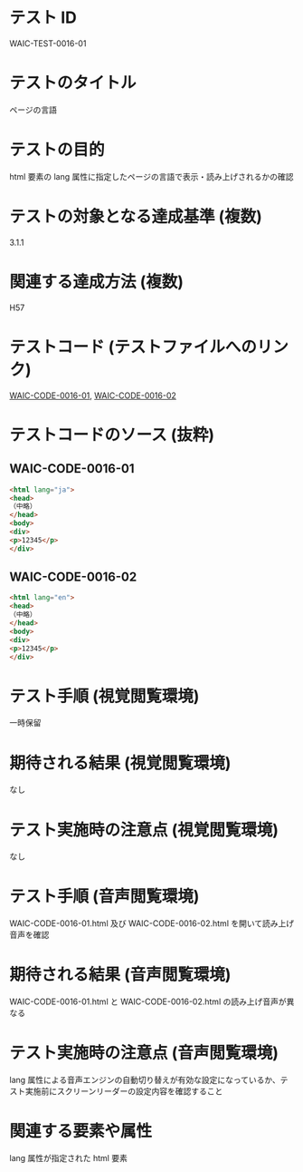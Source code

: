 

# テスト ID
WAIC-TEST-0016-01

# テストのタイトル
ページの言語

# テストの目的
html 要素の lang 属性に指定したページの言語で表示・読み上げされるかの確認

# テストの対象となる達成基準 (複数)
3.1.1

# 関連する達成方法 (複数)
H57

# テストコード (テストファイルへのリンク)
[WAIC-CODE-0016-01](https://waic.github.io/as_test/WAIC-CODE/WAIC-CODE-0016-01.html), [WAIC-CODE-0016-02](https://waic.github.io/as_test/WAIC-CODE/WAIC-CODE-0016-02.html)

# テストコードのソース (抜粋)
## WAIC-CODE-0016-01
```html
<html lang="ja">
<head>
（中略）
</head>
<body>
<div>
<p>12345</p>
</div>

```
## WAIC-CODE-0016-02
```html
<html lang="en">
<head>
（中略）
</head>
<body>
<div>
<p>12345</p>
</div>

```
# テスト手順 (視覚閲覧環境)
一時保留

# 期待される結果 (視覚閲覧環境)
なし

# テスト実施時の注意点 (視覚閲覧環境)
なし

# テスト手順 (音声閲覧環境)
WAIC-CODE-0016-01.html 及び WAIC-CODE-0016-02.html を開いて読み上げ音声を確認

# 期待される結果 (音声閲覧環境)
WAIC-CODE-0016-01.html と WAIC-CODE-0016-02.html の読み上げ音声が異なる

# テスト実施時の注意点 (音声閲覧環境)
lang 属性による音声エンジンの自動切り替えが有効な設定になっているか、テスト実施前にスクリーンリーダーの設定内容を確認すること

# 関連する要素や属性
lang 属性が指定された html 要素


